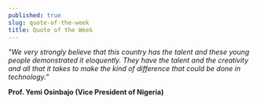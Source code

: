 ```yaml
---
published: true
slug: quote-of-the-week
title: Quote of the Week
---
```

_"We very strongly believe that this country has the talent and these young people demonstrated it eloquently. They have the talent and the creativity and all that it takes to make the kind of difference that could be done in technology.”_

   **Prof. Yemi Osinbajo (Vice President of Nigeria)**
